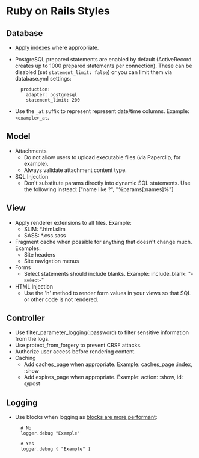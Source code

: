 # Ruby on Rails Styles

## Database

- [Apply indexes](http://robots.thoughtbot.com/post/163627511/a-grand-piano-for-your-violin) where
  appropriate.
- PostgreSQL prepared statements are enabled by default (ActiveRecord creates up to 1000 prepared
  statements per connection). These can be disabled (set `statement_limit: false`) or you can limit
  them via database.yml settings:

        production:
          adapter: postgresql
          statement_limit: 200
- Use the `_at` suffix to represent represent date/time columns. Example: `<example>_at`.

## Model

- Attachments
  - Do not allow users to upload executable files (via Paperclip, for example).
  - Always validate attachment content type.
- SQL Injection
  - Don't substitute params directly into dynamic SQL statements. Use the following
    instead: ["name like ?", "%params[:names]%"]

## View

- Apply renderer extensions to all files. Example:
  - SLIM: *.html.slim
  - SASS: *.css.sass
- Fragment cache when possible for anything that doesn't change much. Examples:
  - Site headers
  - Site navigation menus
- Forms
  - Select statements should include blanks. Example: include_blank: "-select-"
- HTML Injection
  - Use the 'h' method to render form values in your views so that SQL or other code is not
    rendered.

## Controller

- Use filter_parameter_logging(:password) to filter sensitive information from the logs.
- Use protect_from_forgery to prevent CRSF attacks.
- Authorize user access before rendering content.
- Caching
  - Add caches_page when appropriate. Example: caches_page :index, :show
  - Add expires_page when appropriate. Example: action: :show, id: @post

## Logging

- Use blocks when logging as [blocks are more
  performant](http://guides.rubyonrails.org/debugging_rails_applications.html#impact-of-logs-on-performance):

        # No
        logger.debug "Example"

        # Yes
        logger.debug { "Example" }
